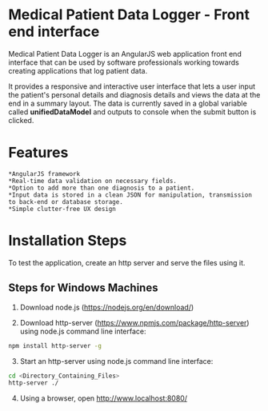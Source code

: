 # Medical Patient Data Logger - Front end interface

Medical Patient Data Logger is an AngularJS web application front end interface that can be used by software professionals working towards creating applications that log patient data.

It provides a responsive and interactive user interface that lets a user input the patient's personal details and diagnosis details and views the data at the end in a summary layout.
The data is currently saved in a global variable called **unifiedDataModel** and outputs to console when the submit button is clicked.

# Features
	*AngularJS framework
	*Real-time data validation on necessary fields.
	*Option to add more than one diagnosis to a patient.
	*Input data is stored in a clean JSON for manipulation, transmission to back-end or database storage.
	*Simple clutter-free UX design

# Installation Steps
To test the application, create an http server and serve the files using it. 

## Steps for Windows Machines
1) Download node.js (https://nodejs.org/en/download/)

2) Download http-server (https://www.npmjs.com/package/http-server) using node.js command line interface:
```sh
npm install http-server -g
```

3) Start an http-server using node.js command line interface:
```sh
cd <Directory_Containing_Files>
http-server ./
```

4) Using a browser, open http://www.localhost:8080/
